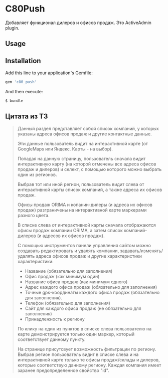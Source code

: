# C80Push

Добавляет функционал дилеров и офисов продаж. 
Это ActiveAdmin plugin.

## Usage


## Installation

Add this line to your application's Gemfile:

```ruby
gem 'c80_push'
```

And then execute:

```bash
$ bundle
```

## Цитата из ТЗ

> Данный раздел представляет собой список компаний, у которых указаны
> адреса офисов продаж и другие контактные данные.
> 
> Эти данные пользователь видит на интерактивной карте
> (от GoogleMaps или Яндекс. Карты - на выбор).
> 
> Попадая на данную страницу, пользователь сначала видит интерактивную
> карту (на которой отмечены все адреса офисов продаж и дилеров) и
> селект, с помощью которого можно выбрать один из регионов.
> 
> Выбрав тот или иной регион, пользователь видит слева от
> интерактивной карты список компаний, а также адреса их офисов продаж.
> 
> Офисы продаж ORIMA и копании-дилеры (и адреса их офисов продаж)
> разграничены на интерактивной карте маркерами разного цвета.
> 
> В списке слева от интерактивной карты сначала отображаются офисы
> продаж компании ORIMA, а затем список компаний-дилеров
> (и адресов их офисов продаж).
> 
> С помощью инструментов панели управления сайтом можно создавать
> редактировать и удалять компании, задавать/изменять/удалять
> адреса офисов продаж и другие характеристики характеристики:
> 
> - Название (обязательно для заполнения)
> - Офис продаж (как минимум один)
> - Название офиса продаж (как минимум одного)
> - Адрес каждого офиса продаж (обязательно для заполнения)
> - Точные gps-координаты каждого офиса продаж (обязательно для заполнения).
> - Телефон (обязательно для заполнения)
> - Сайт для каждого офиса продаж (не обязательно для заполнения)
> - Принадлежность к региону
> 
> По клику на один из пунктов в списке слева пользователю на
> карте демонстрируется только один маркер, который соответствует
> данному пункту.
> 
> На странице присутсвует возможность фильтрации по региону.
> Выбрав регион пользователь видит в списке слева и на
> интерактивной карте только те офисы продаж/склады и дилеров,
> которые соответствую данному региону.
> Каждая компания имеет заранее предопределенное свойство "id".

